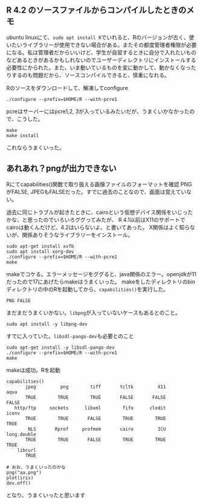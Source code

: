 ## R 4.2 のソースファイルからコンパイルしたときのメモ
ubuntu linuxにて、`sudo apt install R`でいれると、Rのバージョンが古く、使いたいライブラリーが使用できない場合がある。またその都度管理者権限が必要になる。私は管理者だからいいけど、学生が自習するときに自分で入れたいものなどあるときがあるかもしれないのでユーザーディレクトリにインストールする必要性にかられた。また、いま動いているものを変に動かして、動かなくなったりするのも問題だから、ソースコンパイルできると、慎重になれる。

Rのソースをダウンロードして、解凍してconfigure
```
./configure --prefix=$HOME/R --with-pcre1
```
pcreはサーバーにはpcre1,2, 3が入っているみたいだが、うまくいかなかったので、こうした。
```
make
make install
```
これならうまくいった。

## あれあれ？pngが出力できない
Rにてcapabilities()関数で取り扱える画像ファイルのフォーマットを確認
PNGがFALSE, JPEGもFALSEだった。すでに過去のことなので、画面は覚えていない。


過去に同じトラブルが起きたときに、cairoという仮想デバイス関係をいじったかな、と思ったのでいろいろググってみたが、
R 4.1以前はX11のサポートでcairoは動くんだけど、4.2はいらないよ、と書いてあった。
X関係はよく知らないが、関係ありそうなライブラリーをインストール。

```
sudo apt-get install xvfb
sudo apt install xorg-dev
./configure --prefix=$HOME/R --with-pcre1
make
```
makeでコケる。エラーメッセージをググると、java関係のエラー。openjdkが11だったので17にあげたらmakeはうまくいった。
makeをしたディレクトリのbinディレクトリの中のRを起動してから、`capabilities()`を実行した。
```
PNG FALSE
```
まだまだうまくいかない。`libpng`が入っていないケースもあるとのこと。
```
sudo apt install -y libpng-dev
```
すでに入っていた。`libsdl-pango-dev`も必要とのこと
```
sudo apt-get install -y libsdl-pango-dev
./configure --prefix=$HOME/R --with-pcre1
make
```
makeは成功。Rを起動
```
capabilities()
       jpeg         png        tiff       tcltk         X11        aqua 
       TRUE        TRUE        TRUE       FALSE       FALSE       FALSE 
   http/ftp     sockets      libxml        fifo      cledit       iconv 
       TRUE        TRUE       FALSE        TRUE        TRUE        TRUE 
        NLS       Rprof     profmem       cairo         ICU long.double 
       TRUE        TRUE       FALSE        TRUE        TRUE        TRUE 
    libcurl 
       TRUE 

# おお、うまくいったのかな
png("aa.png")
plot(iris)
dev.off()
```
となり、うまくいったと思います

